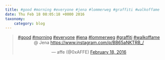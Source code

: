 ```yaml
---
title: #good #morning #everyone #jena #lommerweg #graffiti #walkoffame @ Jena https://www.instagram.com/p/BB65aNKTRB_/
date: Thu Feb 18 08:05:18 +0000 2016
taxonomy:
    category: blog
---
```

<blockquote class="twitter-tweet" align="center"><p lang="in" dir="ltr"><a href="https://twitter.com/hashtag/good?src=hash">#good</a> <a href="https://twitter.com/hashtag/morning?src=hash">#morning</a> <a href="https://twitter.com/hashtag/everyone?src=hash">#everyone</a> <a href="https://twitter.com/hashtag/jena?src=hash">#jena</a> <a href="https://twitter.com/hashtag/lommerweg?src=hash">#lommerweg</a> <a href="https://twitter.com/hashtag/graffiti?src=hash">#graffiti</a> <a href="https://twitter.com/hashtag/walkoffame?src=hash">#walkoffame</a> @ Jena <a href="https://www.instagram.com/p/BB65aNKTRB_/">https://www.instagram.com/p/BB65aNKTRB_/</a></p>&mdash; affe (@0xAFFE) <a href="https://twitter.com/0xAFFE/status/700229587989458945">February 18, 2016</a></blockquote>

